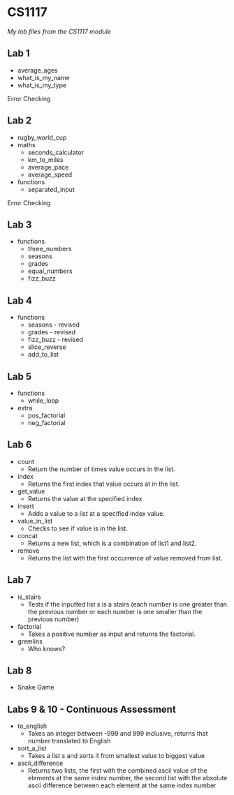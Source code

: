 # CS1117

_My lab files from the CS1117 module_

## Lab 1

- average\_ages
- what\_is\_my\_name
- what\_is\_my\_type

Error Checking

## Lab 2

- rugby\_world\_cup
- maths
  - seconds_calculator
  - km\_to\_miles
  - average\_pace
  - average\_speed
- functions
  - separated\_input

Error Checking

## Lab 3

- functions
  - three\_numbers
  - seasons
  - grades
  - equal\_numbers
  - fizz\_buzz

## Lab 4

- functions
  - seasons - revised
  - grades - revised
  - fizz_buzz - revised
  - slice\_reverse
  - add\_to\_list

## Lab 5

- functions
  - while\_loop
- extra
  - pos\_factorial
  - neg\_factorial

## Lab 6

- count
  - Return the number of times value occurs in the list.
- index
  - Returns the first index that value occurs at in the list.
- get\_value
  - Returns the value at the specified index
- insert
  - Adds a value to a list at a specified index value.
- value\_in\_list
  - Checks to see if value is in the list.
- concat
  - Returns a new list, which is a combination of list1 and list2.
- remove
  - Returns the list with the first occurrence of value removed from list.

## Lab 7

 - is_stairs
    - Tests if the inputted list s is a stairs (each number is one greater than the previous number or each number is one smaller than the previous number)
 - factorial
   - Takes a positive number as input and returns the factorial.
 - gremlins
   - Who knows?

## Lab 8

  - Snake Game

## Labs 9 & 10 - Continuous Assessment

  - to_english
    - Takes an integer between -999 and 999 inclusive, returns that number translated to English
  - sort_a_list
    - Takes a list s and sorts it from smallest value to biggest value
  - ascii_difference
    - Returns two lists, the first with the combined ascii value of the elements at the same index number, the second list with the absolute ascii difference between each element at the same index number
